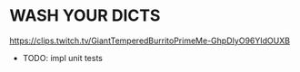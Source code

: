 # WASH YOUR DICTS

https://clips.twitch.tv/GiantTemperedBurritoPrimeMe-GhpDIyO96YIdOUXB

- TODO: impl unit tests
